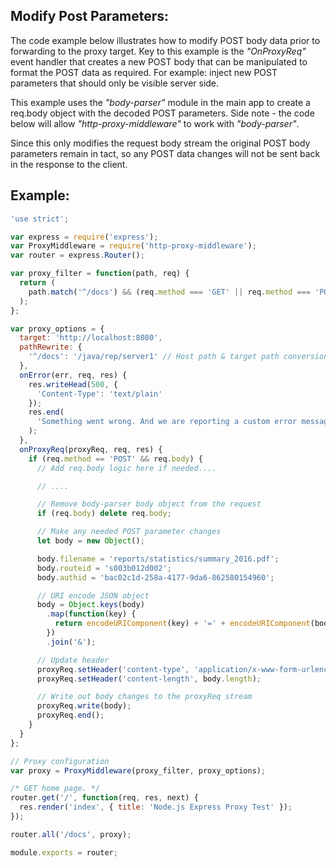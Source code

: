 ## Modify Post Parameters:

The code example below illustrates how to modify POST body data prior to forwarding to the proxy target.
Key to this example is the _"OnProxyReq"_ event handler that creates a new POST body that can be manipulated to format the POST data as required. For example: inject new POST parameters that should only be visible server side.

This example uses the _"body-parser"_ module in the main app to create a req.body object with the decoded POST parameters. Side note - the code below will allow _"http-proxy-middleware"_ to work with _"body-parser"_.

Since this only modifies the request body stream the original POST body parameters remain in tact, so any POST data changes will not be sent back in the response to the client.

## Example:

```js
'use strict';

var express = require('express');
var ProxyMiddleware = require('http-proxy-middleware');
var router = express.Router();

var proxy_filter = function(path, req) {
  return (
    path.match('^/docs') && (req.method === 'GET' || req.method === 'POST')
  );
};

var proxy_options = {
  target: 'http://localhost:8080',
  pathRewrite: {
    '^/docs': '/java/rep/server1' // Host path & target path conversion
  },
  onError(err, req, res) {
    res.writeHead(500, {
      'Content-Type': 'text/plain'
    });
    res.end(
      'Something went wrong. And we are reporting a custom error message.' + err
    );
  },
  onProxyReq(proxyReq, req, res) {
    if (req.method == 'POST' && req.body) {
      // Add req.body logic here if needed....

      // ....

      // Remove body-parser body object from the request
      if (req.body) delete req.body;

      // Make any needed POST parameter changes
      let body = new Object();

      body.filename = 'reports/statistics/summary_2016.pdf';
      body.routeid = 's003b012d002';
      body.authid = 'bac02c1d-258a-4177-9da6-862580154960';

      // URI encode JSON object
      body = Object.keys(body)
        .map(function(key) {
          return encodeURIComponent(key) + '=' + encodeURIComponent(body[key]);
        })
        .join('&');

      // Update header
      proxyReq.setHeader('content-type', 'application/x-www-form-urlencoded');
      proxyReq.setHeader('content-length', body.length);

      // Write out body changes to the proxyReq stream
      proxyReq.write(body);
      proxyReq.end();
    }
  }
};

// Proxy configuration
var proxy = ProxyMiddleware(proxy_filter, proxy_options);

/* GET home page. */
router.get('/', function(req, res, next) {
  res.render('index', { title: 'Node.js Express Proxy Test' });
});

router.all('/docs', proxy);

module.exports = router;
```
